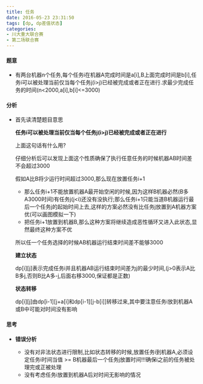 ```yaml
---
title: 任务
date: 2016-05-23 23:31:50
tags: [dp, dp差值状态]
categories:
- 川大重大联合赛
- 第二场联合赛
---
```




#### 题意

-	有两台机器n个任务,每个任务i在机器A完成时间是a[i],B上面完成时间是b[i],任务i可以被处理当前仅当每个任务j(i>j)已经被完成或者正在进行.求最少完成任务的时间(n<2000,a[i],b[i]<=3000)
<!-- more -->

#### 分析

-	首先读清楚题目意思

	**任务i可以被处理当前仅当每个任务j(i>j)已经被完成或者正在进行**
	
	上面这句话有什么用?
	
	仔细分析后可以发现上面这个性质确保了执行任意任务的时候机器AB时间差不会超过3000
	
	假如A比B将少运行时间超过3000,那么现在放置任务i+1
	-	那么任务i+1不能放置机器A最开始空闲的时候,因为这样B机器必然(B多A3000时间)有任务j(j<i)还没有没执行;那么任务i+1只能当道B机器运行最后一个任务j的起始时间上去,这样的方案必然没有比任务j放置到A机器方案优(可以画图模拟一下)
	-	把任务i+1放置到机器B,那么这种方案将继续造成恶性循环又进入此状态,显然最终这种方案不优
	
	所以任一个任务选择的时候AB机器运行结束时间差不能够3000
	
	**建立状态**
	
	dp[i][j]表示完成任务i并且机器AB运行结束时间差为j的最少时间,(j>0表示A比B多j,否则B比A多-j,后面右移3000,保证都是正数)
	
	**状态转移**
	
	dp[i][j]由dp[i-1][j+a[i]和dp[i-1][j-b[i]]转移过来,其中要注意任务i放到机器A或B中可能对时间没有影响
	
#### 思考

-	**错误分析**
	
	-	没有对非法状态进行限制,比如状态转移的时候,放置任务i到机器A,必须设定任务i时间当值 >= B机器最后一个任务j放置时间!!!确保i之前的任务被处理完或正被处理
	-	没有考虑任务i放置到机器A后对时间无影响的情况
	

	
	